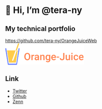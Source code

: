 # 👋 Hi, I’m @tera-ny

## My technical portfolio

https://github.com/tera-ny/OrangeJuiceWeb<br/>
<a href="https://orange-juice.app">
<img
  className="logo"
  src="https://raw.githubusercontent.com/tera-ny/OrangeJuiceWeb/main/public/img/logo_light.svg"
  width=50%
/>
</a>

## Link
- [Twitter](https://twitter.com/tera_ny)
- [Github](https://github.com/tera-ny)
- [Zenn](https://zenn.dev/tera_ny)
